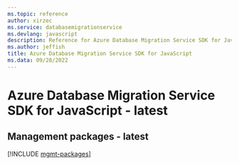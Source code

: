 ```yaml
---
ms.topic: reference
author: xirzec
ms.service: databasemigrationservice
ms.devlang: javascript
description: Reference for Azure Database Migration Service SDK for JavaScript
ms.author: jeffish
title: Azure Database Migration Service SDK for JavaScript
ms.data: 09/28/2022
---
```

# Azure Database Migration Service SDK for JavaScript - latest

## Management packages - latest
[!INCLUDE [mgmt-packages](database-migration-service-mgmt-index.md)]